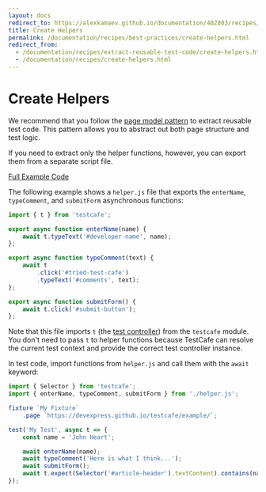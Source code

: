 ```yaml
---
layout: docs
redirect_to: https://alexkamaev.github.io/documentation/402803/recipes/best-practices/create-helpers
title: Create Helpers
permalink: /documentation/recipes/best-practices/create-helpers.html
redirect_from:
  - /documentation/recipes/extract-reusable-test-code/create-helpers.html
  - /documentation/recipes/create-helpers.html
---
```

# Create Helpers

We recommend that you follow the [page model pattern](../../guides/concepts/page-model.md) to extract reusable test code. This pattern allows you to abstract out both page structure and test logic.

If you need to extract only the helper functions, however, you can export them from a separate script file.

[Full Example Code](https://github.com/DevExpress/testcafe-examples/tree/master/examples/extract-code-to-helpers)

The following example shows a `helper.js` file that exports the `enterName`, `typeComment`, and `submitForm` asynchronous functions:

```js
import { t } from 'testcafe';

export async function enterName(name) {
    await t.typeText('#developer-name', name);
};

export async function typeComment(text) {
    await t
        .click('#tried-test-cafe')
        .typeText('#comments', text);
};

export async function submitForm() {
    await t.click('#submit-button');
};
```

Note that this file imports `t` (the [test controller](../../reference/test-api/testcontroller/README.md)) from the `testcafe` module. You don't need to pass `t` to helper functions because TestCafe can resolve the current test context and provide the correct test controller instance.

In test code, import functions from `helper.js` and call them with the `await` keyword:

```js
import { Selector } from 'testcafe';
import { enterName, typeComment, submitForm } from './helper.js';

fixture `My Fixture`
    .page `https://devexpress.github.io/testcafe/example/`;

test('My Test', async t => {
    const name = 'John Heart';

    await enterName(name);
    await typeComment('Here is what I think...');
    await submitForm();
    await t.expect(Selector('#article-header').textContent).contains(name);
});
```
